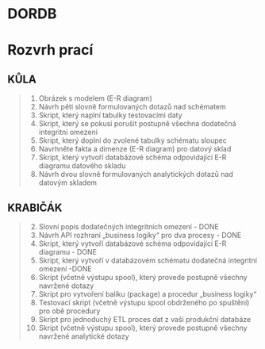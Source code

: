 # DORDB #

# Rozvrh prací #

## KŮLA ##
> 1. Obrázek s modelem (E-R diagram)
> 4. Návrh pěti slovně formulovaných dotazů nad schématem
> 7. Skript, který naplní tabulky testovacími daty
> 9. Skript, který se pokusí porušit postupně všechna dodatečná integritní omezení
> 12. Skript, který doplní do zvolené tabulky schématu sloupec
> 13. Navrhněte fakta a dimenze (E-R diagram) pro datový sklad 
> 14. Skript, který vytvoří databázové schéma odpovídající E-R diagramu datového skladu
> 16. Návrh dvou slovně formulovaných analytických dotazů nad datovým skladem

## KRABIČÁK ##
> 2. Slovní popis dodatečných integritních omezení - DONE
> 3. Návrh API rozhraní „business logiky“ pro dva procesy - DONE
> 5. Skript, který vytvoří databázové schéma odpovídající E-R diagramu - DONE
> 6. Skript, který vytvoří v databázovém schématu dodatečná integritní omezení -DONE
> 8. Skript (včetně výstupu spool), který provede postupně všechny navržené dotazy
> 10. Skript pro vytvoření balíku (package) a procedur „business logiky“ 
> 11. Testovací skript (včetně výstupu spool obdrženého po spuštění) pro obě procedury
> 15. Skript pro jednoduchý ETL proces dat z vaši produkční databáze
> 17. Skript (včetně výstupu spool), který provede postupně všechny navržené analytické dotazy
